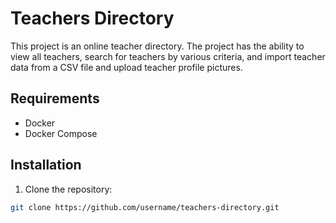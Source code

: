 # Teachers Directory

This project is an online teacher directory. The project has the ability to view all teachers, search for teachers by various criteria, and import teacher data from a CSV file and upload teacher profile pictures.

## Requirements

* Docker
* Docker Compose

## Installation

1. Clone the repository:

```bash
git clone https://github.com/username/teachers-directory.git
```
